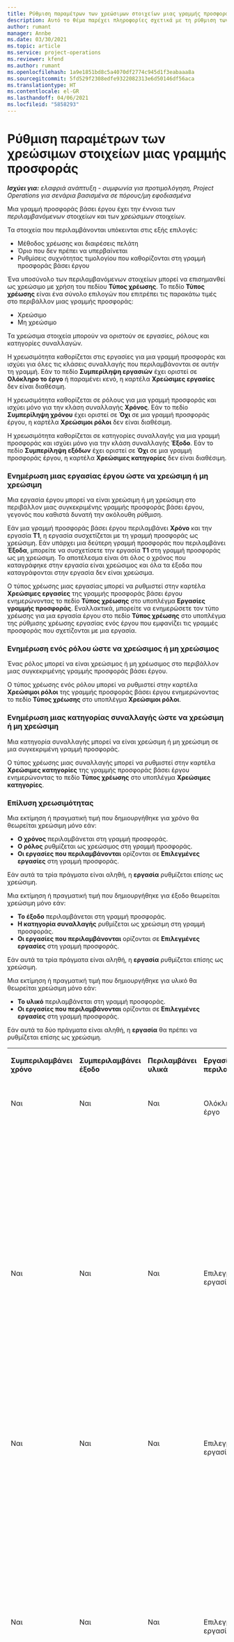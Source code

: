 ```yaml
---
title: Ρύθμιση παραμέτρων των χρεώσιμων στοιχείων μιας γραμμής προσφοράς
description: Αυτό το θέμα παρέχει πληροφορίες σχετικά με τη ρύθμιση των χρεώσιμων και μη χρεώσιμων στοιχείων σε μια γραμμή προσφοράς βάσει έργου.
author: rumant
manager: Annbe
ms.date: 03/30/2021
ms.topic: article
ms.service: project-operations
ms.reviewer: kfend
ms.author: rumant
ms.openlocfilehash: 1a9e1851bd8c5a4070df2774c945d1f3eabaaa8a
ms.sourcegitcommit: 5fd529f2308edfe9322082313e6d50146df56aca
ms.translationtype: HT
ms.contentlocale: el-GR
ms.lasthandoff: 04/06/2021
ms.locfileid: "5858293"
---
```

# <a name="configure-the-chargeable-components-of-a-quote-line"></a>Ρύθμιση παραμέτρων των χρεώσιμων στοιχείων μιας γραμμής προσφοράς 

_**Ισχύει για:** ελαφριά ανάπτυξη - συμφωνία για προτιμολόγηση, Project Operations για σενάρια βασισμένα σε πόρους/μη εφοδιασμένα_

Μια γραμμή προσφοράς βάσει έργου έχει την έννοια των *περιλαμβανόμενων* στοιχείων και των *χρεώσιμων* στοιχείων.

Τα στοιχεία που περιλαμβάνονται υπόκεινται στις εξής επιλογές:

  - Μέθοδος χρέωσης και διαιρέσεις πελάτη
  - Όριο που δεν πρέπει να υπερβαίνεται 
  - Ρυθμίσεις συχνότητας τιμολογίου που καθορίζονται στη γραμμή προσφοράς βάσει έργου

Ένα υποσύνολο των περιλαμβανόμενων στοιχείων μπορεί να επισημανθεί ως χρεώσιμο με χρήση του πεδίου **Τύπος χρέωσης**. Το πεδίο **Τύπος χρέωσης** είναι ένα σύνολο επιλογών που επιτρέπει τις παρακάτω τιμές στο περιβάλλον μιας γραμμής προσφοράς:

  - Χρεώσιμο
  - Μη χρεώσιμο

Τα χρεώσιμα στοιχεία μπορούν να οριστούν σε εργασίες, ρόλους και κατηγορίες συναλλαγών.

Η χρεωσιμότητα καθορίζεται στις εργασίες για μια γραμμή προσφοράς και ισχύει για όλες τις κλάσεις συναλλαγής που περιλαμβάνονται σε αυτήν τη γραμμή. Εάν το πεδίο **Συμπερίληψη εργασιών** έχει οριστεί σε **Ολόκληρο το έργο** ή παραμένει κενό, η καρτέλα **Χρεώσιμες εργασίες** δεν είναι διαθέσιμη.

Η χρεωσιμότητα καθορίζεται σε ρόλους για μια γραμμή προσφοράς και ισχύει μόνο για την κλάση συναλλαγής **Χρόνος**. Εάν το πεδίο **Συμπερίληψη χρόνου** έχει οριστεί σε **Όχι** σε μια γραμμή προσφοράς έργου, η καρτέλα **Χρεώσιμοι ρόλοι** δεν είναι διαθέσιμη.

Η χρεωσιμότητα καθορίζεται σε κατηγορίες συναλλαγής για μια γραμμή προσφοράς και ισχύει μόνο για την κλάση συναλλαγής **Έξοδο**. Εάν το πεδίο **Συμπερίληψη εξόδων** έχει οριστεί σε **Όχι** σε μια γραμμή προσφοράς έργου, η καρτέλα **Χρεώσιμες κατηγορίες** δεν είναι διαθέσιμη.

### <a name="update-a-project-task-to-be-chargeable-or-non-chargeable"></a>Ενημέρωση μιας εργασίας έργου ώστε να χρεώσιμη ή μη χρεώσιμη

Μια εργασία έργου μπορεί να είναι χρεώσιμη ή μη χρεώσιμη στο περιβάλλον μιας συγκεκριμένης γραμμής προσφοράς βάσει έργου, γεγονός που καθιστά δυνατή την ακόλουθη ρύθμιση.

Εάν μια γραμμή προσφοράς βάσει έργου περιλαμβάνει **Χρόνο** και την εργασία **Τ1**, η εργασία συσχετίζεται με τη γραμμή προσφοράς ως χρεώσιμη. Εάν υπάρχει μια δεύτερη γραμμή προσφοράς που περιλαμβάνει **Έξοδα**, μπορείτε να συσχετίσετε την εργασία **Τ1** στη γραμμή προσφοράς ως μη χρεώσιμη. Το αποτέλεσμα είναι ότι όλος ο χρόνος που καταγράφηκε στην εργασία είναι χρεώσιμος και όλα τα έξοδα που καταγράφονται στην εργασία δεν είναι χρεώσιμα.

Ο τύπος χρέωσης μιας εργασίας μπορεί να ρυθμιστεί στην καρτέλα **Χρεώσιμες εργασίες** της γραμμής προσφοράς βάσει έργου ενημερώνοντας το πεδίο **Τύπος χρέωσης** στο υποπλέγμα **Εργασίες γραμμής προσφοράς**. Εναλλακτικά, μπορείτε να ενημερώσετε τον τύπο χρέωσης για μια εργασία έργου στο πεδίο **Τύπος χρέωσης** στο υποπλέγμα της ρύθμισης χρέωσης εργασίας ενός έργου που εμφανίζει τις γραμμές προσφοράς που σχετίζονται με μια εργασία.

### <a name="update-a-role-to-be-chargeable-or-non-chargeable"></a>Ενημέρωση ενός ρόλου ώστε να χρεώσιμος ή μη χρεώσιμος

Ένας ρόλος μπορεί να είναι χρεώσιμος ή μη χρέωσιμος στο περιβάλλον μιας συγκεκριμένης γραμμής προσφοράς βάσει έργου.

Ο τύπος χρέωσης ενός ρόλου μπορεί να ρυθμιστεί στην καρτέλα **Χρεώσιμοι ρόλοι** της γραμμής προσφοράς βάσει έργου ενημερώνοντας το πεδίο **Τύπος χρέωσης** στο υποπλέγμα **Χρεώσιμοι ρόλοι**.

### <a name="update-a-transaction-category-to-be-chargeable-or-non-chargeable"></a>Ενημέρωση μιας κατηγορίας συναλλαγής ώστε να χρεώσιμη ή μη χρεώσιμη

Μια κατηγορία συναλλαγής μπορεί να είναι χρεώσιμη ή μη χρεώσιμη σε μια συγκεκριμένη γραμμή προσφοράς.

Ο τύπος χρέωσης μιας συναλλαγής μπορεί να ρυθμιστεί στην καρτέλα **Χρεώσιμες κατηγορίες** της γραμμής προσφοράς βάσει έργου ενημερώνοντας το πεδίο **Τύπος χρέωσης** στο υποπλέγμα **Χρεώσιμες κατηγορίες**.

### <a name="resolve-chargeability"></a>Επίλυση χρεωσιμότητας
Μια εκτίμηση ή πραγματική τιμή που δημιουργήθηκε για χρόνο θα θεωρείται χρεώσιμη μόνο εάν:

   - **Ο χρόνος** περιλαμβάνεται στη γραμμή προσφοράς.
   - **Ο ρόλος** ρυθμίζεται ως χρεώσιμος στη γραμμή προσφοράς.
   - **Οι εργασίες που περιλαμβάνονται** ορίζονται σε **Επιλεγμένες εργασίες** στη γραμμή προσφοράς. 

Εάν αυτά τα τρία πράγματα είναι αληθή, η **εργασία** ρυθμίζεται επίσης ως χρεώσιμη. 

Μια εκτίμηση ή πραγματική τιμή που δημιουργήθηκε για έξοδο θεωρείται χρεώσιμη μόνο εάν: 

   - **Το έξοδο** περιλαμβάνεται στη γραμμή προσφοράς.
   - **Η κατηγορία συναλλαγής** ρυθμίζεται ως χρεώσιμη στη γραμμή προσφοράς.
   - **Οι εργασίες που περιλαμβάνονται** ορίζονται σε **Επιλεγμένες εργασίες** στη γραμμή προσφοράς.

Εάν αυτά τα τρία πράγματα είναι αληθή, η **εργασία** ρυθμίζεται επίσης ως χρεώσιμη. 

Μια εκτίμηση ή πραγματική τιμή που δημιουργήθηκε για υλικό θα θεωρείται χρεώσιμη μόνο εάν:

   - **Το υλικό** περιλαμβάνεται στη γραμμή προσφοράς.
   - **Οι εργασίες που περιλαμβάνονται** ορίζονται σε **Επιλεγμένες εργασίες** στη γραμμή προσφοράς.

Εάν αυτά τα δύο πράγματα είναι αληθή, η **εργασία** θα πρέπει να ρυθμίζεται επίσης ως χρεώσιμη. 


<table border="0" cellspacing="0" cellpadding="0">
    <tbody>
        <tr>
            <td width="70" valign="top">
                <p>
                    <strong>Συμπεριλαμβάνει χρόνο</strong>
                </p>
            </td>
            <td width="78" valign="top">
                <p>
                    <strong>Συμπεριλαμβάνει έξοδο</strong>
                    <strong></strong>
                </p>
            </td>
            <td width="63" valign="top">
                <p>
                    <strong>Περιλαμβάνει υλικά</strong>
                    <strong></strong>
                </p>
            </td>
            <td width="75" valign="top">
                <p>
                    <strong>Εργασίες που περιλαμβάνονται</strong>
                    <strong></strong>
                </p>
            </td>
            <td width="65" valign="top">
                <p>
                    <strong>Ρόλος</strong>
                    <strong></strong>
                </p>
            </td>
            <td width="70" valign="top">
                <p>
                    <strong>Κατηγορία</strong>
                    <strong></strong>
                </p>
            </td>
            <td width="65" valign="top">
                <p>
                    <strong>Κλείσιμο εργασίας</strong>
                    <strong></strong>
                </p>
            </td>
            <td width="350" valign="top">
                <p>
                    <strong>Επίδραση δυνατότητας χρέωσης</strong>
                </p>
            </td>
        </tr>
        <tr>
            <td width="70" valign="top">
                <p>
Ναι </p>
            </td>
            <td width="78" valign="top">
                <p>
Ναι </p>
            </td>
            <td width="63" valign="top">
                <p>
Ναι </p>
            </td>
            <td width="75" valign="top">
                <p>
Ολόκληρο το έργο </p>
            </td>
            <td width="65" valign="top">
                <p>
Χρεώσιμο </p>
            </td>
            <td width="70" valign="top">
                <p>
Χρεώσιμο </p>
            </td>
            <td width="65" valign="top">
                <p>
Δεν είναι δυνατός ο ορισμός </p>
            </td>
            <td width="350" valign="top">
                <p>
Τιμολόγηση σε ένα πραγματικό χρόνο: Χρεώσιμο </p>
                <p>
Τύπος χρέωσης με πραγματική δαπάνη: Χρεώσιμο </p>
                <p>
Τύπος τιμολόγησης σε πραγματική τιμή υλικού: Χρεώσιμη </p>
            </td>
        </tr>
        <tr>
            <td width="70" valign="top">
                <p>
Ναι </p>
            </td>
            <td width="78" valign="top">
                <p>
Ναι </p>
            </td>
            <td width="63" valign="top">
                <p>
Ναι </p>
            </td>
            <td width="75" valign="top">
                <p>
Επιλεγμένες εργασίες μόνο </p>
            </td>
            <td width="65" valign="top">
                <p>
Χρεώσιμο </p>
            </td>
            <td width="70" valign="top">
                <p>
Χρεώσιμο </p>
            </td>
            <td width="65" valign="top">
                <p>
Χρεώσιμο </p>
            </td>
            <td width="350" valign="top">
                <p>
Τιμολόγηση σε ένα πραγματικό χρόνο: Χρεώσιμο </p>
                <p>
Τύπος χρέωσης με πραγματική δαπάνη: Χρεώσιμο </p>
                <p>
Τύπος τιμολόγησης σε πραγματική τιμή υλικού: Χρεώσιμη </p>
            </td>
        </tr>
        <tr>
            <td width="70" valign="top">
                <p>
Ναι </p>
            </td>
            <td width="78" valign="top">
                <p>
Ναι </p>
            </td>
            <td width="63" valign="top">
                <p>
Ναι </p>
            </td>
            <td width="75" valign="top">
                <p>
Επιλεγμένες εργασίες μόνο </p>
            </td>
            <td width="65" valign="top">
                <p>
                    <strong>Μη χρεώσιμο</strong>
                </p>
            </td>
            <td width="70" valign="top">
                <p>
Χρεώσιμο </p>
            </td>
            <td width="65" valign="top">
                <p>
Χρεώσιμο </p>
            </td>
            <td width="350" valign="top">
                <p>
Τιμολόγηση σε πραγματική τιμή χρόνου: <strong>Μη χρεώσιμη</strong>
                </p>
                <p>
Τύπος χρέωσης με πραγματική δαπάνη: Χρεώσιμο </p>
                <p>
Τύπος τιμολόγησης σε πραγματική τιμή υλικού: Χρεώσιμη </p>
            </td>
        </tr>
        <tr>
            <td width="70" valign="top">
                <p>
Ναι </p>
            </td>
            <td width="78" valign="top">
                <p>
Ναι </p>
            </td>
            <td width="63" valign="top">
                <p>
Ναι </p>
            </td>
            <td width="75" valign="top">
                <p>
Επιλεγμένες εργασίες μόνο </p>
            </td>
            <td width="65" valign="top">
                <p>
Χρεώσιμο </p>
            </td>
            <td width="70" valign="top">
                <p>
Χρεώσιμο </p>
            </td>
            <td width="65" valign="top">
                <p>
                    <strong>Μη χρεώσιμο</strong>
                </p>
            </td>
            <td width="350" valign="top">
                <p>
Τιμολόγηση σε πραγματική τιμή χρόνου: <strong>Μη χρεώσιμη</strong>
                </p>
                <p>
Τύπος τιμολόγησης σε πραγματική τιμή εξόδου: <strong>Μη χρεώσιμη</strong>
                </p>
                <p>
Τύπος τιμολόγησης σε πραγματική τιμή υλικού: <strong>Μη χρεώσιμη</strong>
                </p>
            </td>
        </tr>
        <tr>
            <td width="70" valign="top">
                <p>
Ναι </p>
            </td>
            <td width="78" valign="top">
                <p>
Ναι </p>
            </td>
            <td width="63" valign="top">
                <p>
Ναι </p>
            </td>
            <td width="75" valign="top">
                <p>
Επιλεγμένες εργασίες μόνο </p>
            </td>
            <td width="65" valign="top">
                <p>
                    <strong>Μη χρεώσιμο</strong>
                </p>
            </td>
            <td width="70" valign="top">
                <p>
Χρεώσιμο </p>
            </td>
            <td width="65" valign="top">
                <p>
                    <strong>Μη χρεώσιμο</strong>
                </p>
            </td>
            <td width="350" valign="top">
                <p>
Τιμολόγηση σε πραγματική τιμή χρόνου: <strong>Μη χρεώσιμη</strong>
                </p>
                <p>
Τύπος τιμολόγησης σε πραγματική τιμή εξόδου: <strong>Μη χρεώσιμη</strong>
                </p>
                <p>
Τύπος τιμολόγησης σε πραγματική τιμή υλικού: <strong>Μη χρεώσιμη</strong>
                </p>
            </td>
        </tr>
        <tr>
            <td width="70" valign="top">
                <p>
Ναι </p>
            </td>
            <td width="78" valign="top">
                <p>
Ναι </p>
            </td>
            <td width="63" valign="top">
                <p>
Ναι </p>
            </td>
            <td width="75" valign="top">
                <p>
Επιλεγμένες εργασίες μόνο </p>
            </td>
            <td width="65" valign="top">
                <p>
                    <strong>Μη χρεώσιμο</strong>
                </p>
            </td>
            <td width="70" valign="top">
                <p>
                    <strong>Μη χρεώσιμο</strong>
                </p>
            </td>
            <td width="65" valign="top">
                <p>
Χρεώσιμο </p>
            </td>
            <td width="350" valign="top">
                <p>
Τιμολόγηση σε πραγματική τιμή χρόνου: <strong>Μη χρεώσιμη</strong>
                </p>
                <p>
Τύπος τιμολόγησης σε πραγματική τιμή εξόδου: <strong> Μη χρεώσιμη</strong>
                </p>
                <p>
Τύπος τιμολόγησης σε πραγματική τιμή υλικού: Χρεώσιμη </p>
            </td>
        </tr>
        <tr>
            <td width="70" valign="top">
                <p>
                    <strong>No</strong>
                </p>
            </td>
            <td width="78" valign="top">
                <p>
Ναι </p>
            </td>
            <td width="63" valign="top">
                <p>
Ναι </p>
            </td>
            <td width="75" valign="top">
                <p>
Ολόκληρο το έργο </p>
            </td>
            <td width="65" valign="top">
                <p>
Δεν είναι δυνατός ο ορισμός </p>
            </td>
            <td width="70" valign="top">
                <p>
                    <strong>Χρεώσιμο</strong>
                </p>
            </td>
            <td width="65" valign="top">
                <p>
Δεν είναι δυνατός ο ορισμός </p>
            </td>
            <td width="350" valign="top">
                <p>
Τιμολόγηση σε πραγματική τιμή χρόνου: <strong>Μη διαθέσιμο</strong>
                </p>
                <p>
Τύπος χρέωσης με πραγματική δαπάνη: Χρεώσιμο </p>
                <p>
Τύπος τιμολόγησης σε πραγματική τιμή υλικού: Χρεώσιμη </p>
            </td>
        </tr>
        <tr>
            <td width="70" valign="top">
                <p>
                    <strong>No</strong>
                </p>
            </td>
            <td width="78" valign="top">
                <p>
Ναι </p>
            </td>
            <td width="63" valign="top">
                <p>
Ναι </p>
            </td>
            <td width="75" valign="top">
                <p>
Ολόκληρο το έργο </p>
            </td>
            <td width="65" valign="top">
                <p>
Δεν είναι δυνατός ο ορισμός </p>
            </td>
            <td width="70" valign="top">
                <p>
                    <strong>Μη χρεώσιμο</strong>
                </p>
            </td>
            <td width="65" valign="top">
                <p>
Δεν είναι δυνατός ο ορισμός </p>
            </td>
            <td width="350" valign="top">
                <p>
Τιμολόγηση σε πραγματική τιμή χρόνου: <strong>Μη διαθέσιμο</strong>
                </p>
                <p>
Τύπος τιμολόγησης σε πραγματική τιμή εξόδου: <strong> Μη χρεώσιμη</strong>
                </p>
                <p>
Τύπος τιμολόγησης σε πραγματική τιμή υλικού: Χρεώσιμη </p>
            </td>
        </tr>
        <tr>
            <td width="70" valign="top">
                <p>
Ναι </p>
            </td>
            <td width="78" valign="top">
                <p>
                    <strong>No</strong>
                </p>
            </td>
            <td width="63" valign="top">
                <p>
Ναι </p>
            </td>
            <td width="75" valign="top">
                <p>
Ολόκληρο το έργο </p>
            </td>
            <td width="65" valign="top">
                <p>
Χρεώσιμο </p>
            </td>
            <td width="70" valign="top">
                <p>
Δεν είναι δυνατός ο ορισμός </p>
            </td>
            <td width="65" valign="top">
                <p>
Δεν είναι δυνατός ο ορισμός </p>
            </td>
            <td width="350" valign="top">
                <p>
Τιμολόγηση σε ένα πραγματικό χρόνο: Χρεώσιμο </p>
                <p>
Τύπος τιμολόγησης σε πραγματική τιμή εξόδου:<strong> Μη διαθέσιμο</strong>
                </p>
                <p>
Τύπος τιμολόγησης σε πραγματική τιμή υλικού: Χρεώσιμη </p>
            </td>
        </tr>
        <tr>
            <td width="70" valign="top">
                <p>
Ναι </p>
            </td>
            <td width="78" valign="top">
                <p>
                    <strong>No</strong>
                </p>
            </td>
            <td width="63" valign="top">
                <p>
Ναι </p>
            </td>
            <td width="75" valign="top">
                <p>
Ολόκληρο το έργο </p>
            </td>
            <td width="65" valign="top">
                <p>
                    <strong>Μη χρεώσιμο</strong>
                </p>
            </td>
            <td width="70" valign="top">
                <p>
Δεν είναι δυνατός ο ορισμός </p>
            </td>
            <td width="65" valign="top">
                <p>
Δεν είναι δυνατός ο ορισμός </p>
            </td>
            <td width="350" valign="top">
                <p>
Τιμολόγηση σε πραγματική τιμή χρόνου: <strong>Μη χρεώσιμη</strong>
                </p>
                <p>
Τύπος τιμολόγησης σε πραγματική τιμή εξόδου:<strong> Μη διαθέσιμο</strong>
                </p>
                <p>
Τύπος τιμολόγησης σε πραγματική τιμή υλικού: Χρεώσιμη </p>
            </td>
        </tr>
        <tr>
            <td width="70" valign="top">
                <p>
Ναι </p>
            </td>
            <td width="78" valign="top">
                <p>
Ναι </p>
            </td>
            <td width="63" valign="top">
                <p>
                    <strong>No</strong>
                </p>
            </td>
            <td width="75" valign="top">
                <p>
Ολόκληρο το έργο </p>
            </td>
            <td width="65" valign="top">
                <p>
Χρεώσιμο </p>
            </td>
            <td width="70" valign="top">
                <p>
Χρεώσιμο </p>
            </td>
            <td width="65" valign="top">
                <p>
Δεν είναι δυνατός ο ορισμός </p>
            </td>
            <td width="350" valign="top">
                <p>
Τιμολόγηση σε ένα πραγματικό χρόνο: Χρεώσιμο </p>
                <p>
Τύπος χρέωσης με πραγματική δαπάνη: Χρεώσιμο </p>
                <p>
Τύπος τιμολόγησης σε πραγματική τιμή υλικού:<strong> Μη διαθέσιμο</strong>
                </p>
            </td>
        </tr>
        <tr>
            <td width="70" valign="top">
                <p>
Ναι </p>
            </td>
            <td width="78" valign="top">
                <p>
Ναι </p>
            </td>
            <td width="63" valign="top">
                <p>
                    <strong>No</strong>
                </p>
            </td>
            <td width="75" valign="top">
                <p>
Ολόκληρο το έργο </p>
            </td>
            <td width="65" valign="top">
                <p>
                    <strong>Μη χρεώσιμο</strong>
                </p>
            </td>
            <td width="70" valign="top">
                <p>
                    <strong>Μη χρεώσιμο</strong>
                </p>
            </td>
            <td width="65" valign="top">
                <p>
Δεν είναι δυνατός ο ορισμός </p>
            </td>
            <td width="350" valign="top">
                <p>
Τιμολόγηση σε πραγματική τιμή χρόνου: <strong>Μη χρεώσιμη</strong>
                </p>
                <p>
Τύπος τιμολόγησης σε πραγματική τιμή εξόδου:<strong> Μη χρεώσιμη </strong>
                </p>
                <p>
Τύπος τιμολόγησης σε πραγματική τιμή υλικού:<strong> Μη διαθέσιμο</strong>
                </p>
            </td>
        </tr>
    </tbody>
</table>



[!INCLUDE[footer-include](../../includes/footer-banner.md)]
